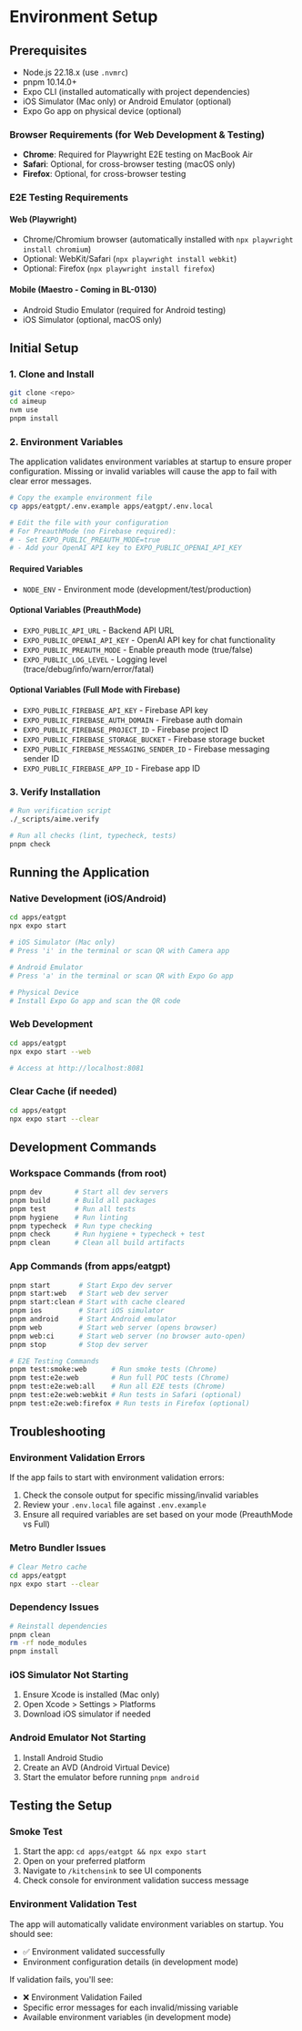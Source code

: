 # Environment Setup

## Prerequisites
- Node.js 22.18.x (use `.nvmrc`)  
- pnpm 10.14.0+
- Expo CLI (installed automatically with project dependencies)
- iOS Simulator (Mac only) or Android Emulator (optional)
- Expo Go app on physical device (optional)

### Browser Requirements (for Web Development & Testing)
- **Chrome**: Required for Playwright E2E testing on MacBook Air
- **Safari**: Optional, for cross-browser testing (macOS only)
- **Firefox**: Optional, for cross-browser testing

### E2E Testing Requirements
#### Web (Playwright)
- Chrome/Chromium browser (automatically installed with `npx playwright install chromium`)
- Optional: WebKit/Safari (`npx playwright install webkit`)
- Optional: Firefox (`npx playwright install firefox`)

#### Mobile (Maestro - Coming in BL-0130)
- Android Studio Emulator (required for Android testing)
- iOS Simulator (optional, macOS only)

## Initial Setup

### 1. Clone and Install
```bash
git clone <repo>
cd aimeup
nvm use
pnpm install
```

### 2. Environment Variables
The application validates environment variables at startup to ensure proper configuration. Missing or invalid variables will cause the app to fail with clear error messages.

```bash
# Copy the example environment file
cp apps/eatgpt/.env.example apps/eatgpt/.env.local

# Edit the file with your configuration
# For PreauthMode (no Firebase required):
# - Set EXPO_PUBLIC_PREAUTH_MODE=true
# - Add your OpenAI API key to EXPO_PUBLIC_OPENAI_API_KEY
```

#### Required Variables
- `NODE_ENV` - Environment mode (development/test/production)

#### Optional Variables (PreauthMode)
- `EXPO_PUBLIC_API_URL` - Backend API URL
- `EXPO_PUBLIC_OPENAI_API_KEY` - OpenAI API key for chat functionality
- `EXPO_PUBLIC_PREAUTH_MODE` - Enable preauth mode (true/false)
- `EXPO_PUBLIC_LOG_LEVEL` - Logging level (trace/debug/info/warn/error/fatal)

#### Optional Variables (Full Mode with Firebase)
- `EXPO_PUBLIC_FIREBASE_API_KEY` - Firebase API key
- `EXPO_PUBLIC_FIREBASE_AUTH_DOMAIN` - Firebase auth domain
- `EXPO_PUBLIC_FIREBASE_PROJECT_ID` - Firebase project ID
- `EXPO_PUBLIC_FIREBASE_STORAGE_BUCKET` - Firebase storage bucket
- `EXPO_PUBLIC_FIREBASE_MESSAGING_SENDER_ID` - Firebase messaging sender ID
- `EXPO_PUBLIC_FIREBASE_APP_ID` - Firebase app ID

### 3. Verify Installation
```bash
# Run verification script
./_scripts/aime.verify

# Run all checks (lint, typecheck, tests)
pnpm check
```

## Running the Application

### Native Development (iOS/Android)
```bash
cd apps/eatgpt
npx expo start

# iOS Simulator (Mac only)
# Press 'i' in the terminal or scan QR with Camera app

# Android Emulator
# Press 'a' in the terminal or scan QR with Expo Go app

# Physical Device
# Install Expo Go app and scan the QR code
```

### Web Development
```bash
cd apps/eatgpt
npx expo start --web

# Access at http://localhost:8081
```

### Clear Cache (if needed)
```bash
cd apps/eatgpt
npx expo start --clear
```

## Development Commands

### Workspace Commands (from root)
```bash
pnpm dev        # Start all dev servers
pnpm build      # Build all packages
pnpm test       # Run all tests
pnpm hygiene    # Run linting
pnpm typecheck  # Run type checking
pnpm check      # Run hygiene + typecheck + test
pnpm clean      # Clean all build artifacts
```

### App Commands (from apps/eatgpt)
```bash
pnpm start       # Start Expo dev server
pnpm start:web   # Start web dev server
pnpm start:clean # Start with cache cleared
pnpm ios         # Start iOS simulator
pnpm android     # Start Android emulator
pnpm web         # Start web server (opens browser)
pnpm web:ci      # Start web server (no browser auto-open)
pnpm stop        # Stop dev server

# E2E Testing Commands
pnpm test:smoke:web      # Run smoke tests (Chrome)
pnpm test:e2e:web        # Run full POC tests (Chrome)
pnpm test:e2e:web:all    # Run all E2E tests (Chrome)
pnpm test:e2e:web:webkit # Run tests in Safari (optional)
pnpm test:e2e:web:firefox # Run tests in Firefox (optional)
```

## Troubleshooting

### Environment Validation Errors
If the app fails to start with environment validation errors:
1. Check the console output for specific missing/invalid variables
2. Review your `.env.local` file against `.env.example`
3. Ensure all required variables are set based on your mode (PreauthMode vs Full)

### Metro Bundler Issues
```bash
# Clear Metro cache
cd apps/eatgpt
npx expo start --clear
```

### Dependency Issues
```bash
# Reinstall dependencies
pnpm clean
rm -rf node_modules
pnpm install
```

### iOS Simulator Not Starting
1. Ensure Xcode is installed (Mac only)
2. Open Xcode > Settings > Platforms
3. Download iOS simulator if needed

### Android Emulator Not Starting
1. Install Android Studio
2. Create an AVD (Android Virtual Device)
3. Start the emulator before running `pnpm android`

## Testing the Setup

### Smoke Test
1. Start the app: `cd apps/eatgpt && npx expo start`
2. Open on your preferred platform
3. Navigate to `/kitchensink` to see UI components
4. Check console for environment validation success message

### Environment Validation Test
The app will automatically validate environment variables on startup. You should see:
- ✅ Environment validated successfully
- Environment configuration details (in development mode)

If validation fails, you'll see:
- ❌ Environment Validation Failed
- Specific error messages for each invalid/missing variable
- Available environment variables (in development mode)